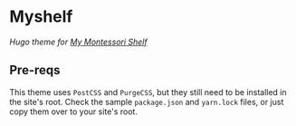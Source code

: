 # Myshelf

_Hugo theme for [My Montessori Shelf](https://mymontessorishelf.com)_

## Pre-reqs

This theme uses `PostCSS` and `PurgeCSS`, but they still need to be installed
in the site's root. Check the sample `package.json` and `yarn.lock` files, or
just copy them over to your site's root.
